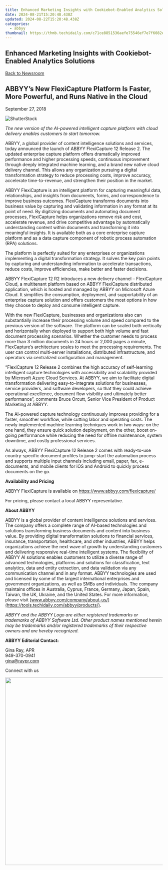 ```yaml
---
title: Enhanced Marketing Insights with Cookiebot-Enabled Analytics Solutions
date: 2024-08-21T15:20:48.438Z
updated: 2024-08-22T15:20:48.438Z
categories:
  - abbyy
thumbnail: https://thmb.techidaily.com/c71ce8851536aefe75546ef7e7f6082e2261917107a95dfb8fa865056cdf9989.jpg
---
```


## Enhanced Marketing Insights with Cookiebot-Enabled Analytics Solutions

[Back to Newsroom](https://tools.techidaily.com/abbyy/products/)

## ABBYY’s New FlexiCapture Platform Is Faster, More Powerful, and Runs Native in the Cloud

September 27, 2018

![ShutterStock](https://content.abbyy.com/-/media/project/abbyy/abbyy/branchtemplates/shutterstock_1272462163_1296-x-729.jpg?h=729&iar=0&w=1296)

_The new version of the AI-powered intelligent capture platform with cloud delivery enables customers to start tomorrow._ 
  
ABBYY, a global provider of content intelligence solutions and services, today announced the launch of ABBYY FlexiCapture 12 Release 2\. The updated enterprise capture platform offers dramatically improved performance and higher processing speeds, continuous improvement through deeply integrated machine learning, and a brand new native cloud delivery channel. This allows any organization pursuing a digital transformation strategy to reduce processing costs, improve accuracy, accelerate time-to-revenue, and strengthen their position in the market.

ABBYY FlexiCapture is an intelligent platform for capturing meaningful data, relationships, and insights from documents, forms, and correspondence to improve business outcomes. FlexiCapture transforms documents into business value by capturing and validating information in any format at its point of need. By digitizing documents and automating document processes, FlexiCapture helps organizations remove risk and cost, accelerate revenue, and drive competitive advantage by automatically understanding content within documents and transforming it into meaningful insights. It is available both as a core enterprise capture platform and as a data capture component of robotic process automation (RPA) solutions.

The platform is perfectly suited for any enterprises or organizations implementing a digital transformation strategy. It solves the key pain points by capturing and understanding information to accelerate transactions, reduce costs, improve efficiencies, make better and faster decisions.

ABBYY FlexiCapture 12 R2 introduces a new delivery channel – FlexiCapture Cloud, a multitenant platform based on ABBYY FlexiCapture distributed application, which is hosted and managed by ABBYY on Microsoft Azure Cloud. It simplifies the consumption, deployment, and supportability of an enterprise capture solution and offers customers the most options in how they choose to deploy and consume intelligent capture.

With the new FlexiCapture, businesses and organizations also can substantially increase their processing volume and speed compared to the previous version of the software. The platform can be scaled both vertically and horizontally when deployed to support both high volume and fast document processing scenarios. Whether the customer needs to process more than 3 million documents in 24 hours or 2,000 pages a minute, FlexCapture’s architecture scales to meet the processing requirements. The user can control multi-server installations, distributed infrastructure, and operators via centralized configuration and management.

“FlexiCapture 12 Release 2 combines the high accuracy of self-learning intelligent capture technologies with accessibility and scalability provided by Microsoft Azure Cloud Services. At ABBYY, we aim to facilitate digital transformation delivering easy-to-integrate solutions for businesses, service providers, and software developers, so that they could achieve operational excellence, document flow visibility and ultimately better performance”, comments Bruce Orcutt, Senior Vice President of Product Marketing at ABBYY.

The AI-powered capture technology continuously improves providing for a faster, smoother workflow, while cutting labor and operating costs. The newly implemented machine learning techniques work in two ways: on the one hand, they ensure quick solution deployment, on the other, boost on-going performance while reducing the need for offline maintenance, system downtime, and costly professional services.

As always, ABBYY FlexiCapture 12 Release 2 comes with ready-to-use country-specific document profiles to jump-start the automation process and supports multiple input channels including email, paper, fax, e-documents, and mobile clients for iOS and Android to quickly process documents on the go.

  
**Availability and Pricing**

ABBYY FlexiCapture is available on <https://www.abbyy.com/flexicapture/>

For pricing, please contact a local ABBYY representative.

  
**About ABBYY**

ABBYY is a global provider of content intelligence solutions and services. The company offers a complete range of AI-based technologies and solutions transforming business documents and content into business value. By providing digital transformation solutions to financial services, insurance, transportation, healthcare, and other industries, ABBYY helps organizations achieve the next wave of growth by understanding customers and delivering responsive real-time intelligent systems. The flexibility of ABBYY AI solutions enables customers to utilize a diverse range of advanced technologies, platforms and solutions for classification, text analytics, data and entity extraction, and data validation via any communication channel and in any format. ABBYY technologies are used and licensed by some of the largest international enterprises and government organizations, as well as SMBs and individuals. The company maintains offices in Australia, Cyprus, France, Germany, Japan, Spain, Taiwan, the UK, Ukraine, and the United States. For more information, please visit [www.abbyy.com/company/about-us/](https://tools.techidaily.com/abbyy/products/).

_ABBYY and the ABBYY Logo are either registered trademarks or trademarks of ABBYY Software Ltd. Other product names mentioned herein may be trademarks and/or registered trademarks of their respective owners and are hereby recognized._  
  
**ABBYY Editorial Contact:**

Gina Ray, APR  
949-370-0941  
gina@raypr.com

  
Connect with us

<ins class="adsbygoogle"
     style="display:block"
     data-ad-format="autorelaxed"
     data-ad-client="ca-pub-7571918770474297"
     data-ad-slot="1223367746"></ins>



<ins class="adsbygoogle"
     style="display:block"
     data-ad-client="ca-pub-7571918770474297"
     data-ad-slot="8358498916"
     data-ad-format="auto"
     data-full-width-responsive="true"></ins>

<!-- affiliate ads begin -->
<a href="https://appsumo.8odi.net/c/5597632/2068411/7443" target="_top" id="2068411"><img src="//a.impactradius-go.com/display-ad/7443-2068411" border="0" alt="" width="1200" height="600"/></a><img height="0" width="0" src="https://appsumo.8odi.net/i/5597632/2068411/7443" style="position:absolute;visibility:hidden;" border="0" />
<!-- affiliate ads end -->